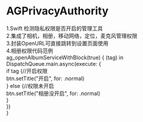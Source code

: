 # AGPrivacyAuthority
1.Swift 检测隐私权限是否开启的管理工具  
2.集成了相机，相册，移动网络，定位，麦克风管理权限  
3.封装OpenURL可直接跳转到设置页面使用  
4.相册权限代码范例  
ag_openAlbumServiceWithBlock(true) { (tag) in  
   DispatchQueue.main.async(execute: {  
      if tag {//开启权限  
         btn.setTitle("开启", for: .normal)  
      } else {//权限未开启    
         btn.setTitle("相册没开启", for: .normal)  
      }  
   })  
}


